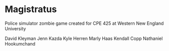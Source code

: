 # Magistratus
Police simulator zombie game created for CPE 425 at Western New England University

David Kleyman
Jenn Kazda
Kyle Herren
Marly Haas
Kendall Copp
Nathaniel Hookumchand
